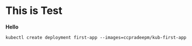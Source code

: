 # This is Test
**Hello**

```
kubectl create deployment first-app --images=ccpradeepm/kub-first-app
```
